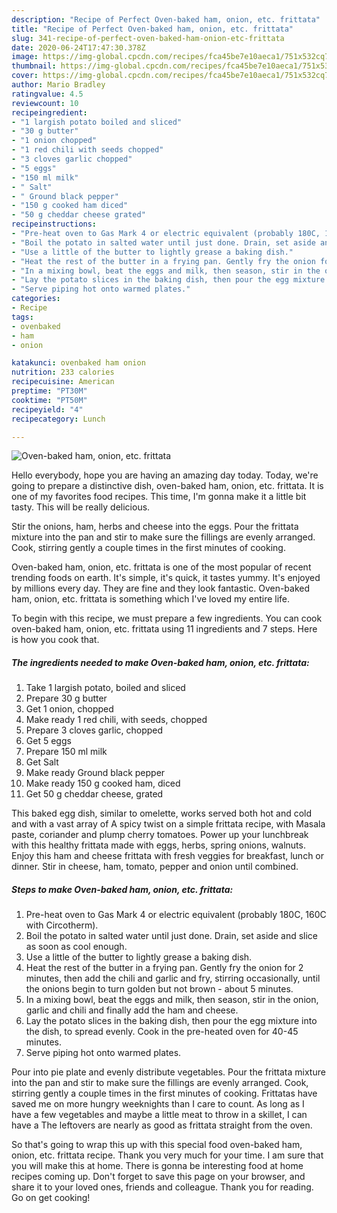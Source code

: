 ```yaml
---
description: "Recipe of Perfect Oven-baked ham, onion, etc. frittata"
title: "Recipe of Perfect Oven-baked ham, onion, etc. frittata"
slug: 341-recipe-of-perfect-oven-baked-ham-onion-etc-frittata
date: 2020-06-24T17:47:30.378Z
image: https://img-global.cpcdn.com/recipes/fca45be7e10aeca1/751x532cq70/oven-baked-ham-onion-etc-frittata-recipe-main-photo.jpg
thumbnail: https://img-global.cpcdn.com/recipes/fca45be7e10aeca1/751x532cq70/oven-baked-ham-onion-etc-frittata-recipe-main-photo.jpg
cover: https://img-global.cpcdn.com/recipes/fca45be7e10aeca1/751x532cq70/oven-baked-ham-onion-etc-frittata-recipe-main-photo.jpg
author: Mario Bradley
ratingvalue: 4.5
reviewcount: 10
recipeingredient:
- "1 largish potato boiled and sliced"
- "30 g butter"
- "1 onion chopped"
- "1 red chili with seeds chopped"
- "3 cloves garlic chopped"
- "5 eggs"
- "150 ml milk"
- " Salt"
- " Ground black pepper"
- "150 g cooked ham diced"
- "50 g cheddar cheese grated"
recipeinstructions:
- "Pre-heat oven to Gas Mark 4 or electric equivalent (probably 180C, 160C with Circotherm)."
- "Boil the potato in salted water until just done. Drain, set aside and slice as soon as cool enough."
- "Use a little of the butter to lightly grease a baking dish."
- "Heat the rest of the butter in a frying pan. Gently fry the onion for 2 minutes, then add the chili and garlic and fry, stirring occasionally, until the onions begin to turn golden but not brown - about 5 minutes."
- "In a mixing bowl, beat the eggs and milk, then season, stir in the onion, garlic and chili and finally add the ham and cheese."
- "Lay the potato slices in the baking dish, then pour the egg mixture into the dish, to spread evenly. Cook in the pre-heated oven for 40-45 minutes."
- "Serve piping hot onto warmed plates."
categories:
- Recipe
tags:
- ovenbaked
- ham
- onion

katakunci: ovenbaked ham onion 
nutrition: 233 calories
recipecuisine: American
preptime: "PT30M"
cooktime: "PT50M"
recipeyield: "4"
recipecategory: Lunch

---
```



![Oven-baked ham, onion, etc. frittata](https://img-global.cpcdn.com/recipes/fca45be7e10aeca1/751x532cq70/oven-baked-ham-onion-etc-frittata-recipe-main-photo.jpg)

Hello everybody, hope you are having an amazing day today. Today, we're going to prepare a distinctive dish, oven-baked ham, onion, etc. frittata. It is one of my favorites food recipes. This time, I'm gonna make it a little bit tasty. This will be really delicious.

Stir the onions, ham, herbs and cheese into the eggs. Pour the frittata mixture into the pan and stir to make sure the fillings are evenly arranged. Cook, stirring gently a couple times in the first minutes of cooking.

Oven-baked ham, onion, etc. frittata is one of the most popular of recent trending foods on earth. It's simple, it's quick, it tastes yummy. It's enjoyed by millions every day. They are fine and they look fantastic. Oven-baked ham, onion, etc. frittata is something which I've loved my entire life.


To begin with this recipe, we must prepare a few ingredients. You can cook oven-baked ham, onion, etc. frittata using 11 ingredients and 7 steps. Here is how you cook that.

<!--inarticleads1-->

##### The ingredients needed to make Oven-baked ham, onion, etc. frittata:

1. Take 1 largish potato, boiled and sliced
1. Prepare 30 g butter
1. Get 1 onion, chopped
1. Make ready 1 red chili, with seeds, chopped
1. Prepare 3 cloves garlic, chopped
1. Get 5 eggs
1. Prepare 150 ml milk
1. Get  Salt
1. Make ready  Ground black pepper
1. Make ready 150 g cooked ham, diced
1. Get 50 g cheddar cheese, grated


This baked egg dish, similar to omelette, works served both hot and cold and with a vast array of A spicy twist on a simple frittata recipe, with Masala paste, coriander and plump cherry tomatoes. Power up your lunchbreak with this healthy frittata made with eggs, herbs, spring onions, walnuts. Enjoy this ham and cheese frittata with fresh veggies for breakfast, lunch or dinner. Stir in cheese, ham, tomato, pepper and onion until combined. 

<!--inarticleads2-->

##### Steps to make Oven-baked ham, onion, etc. frittata:

1. Pre-heat oven to Gas Mark 4 or electric equivalent (probably 180C, 160C with Circotherm).
1. Boil the potato in salted water until just done. Drain, set aside and slice as soon as cool enough.
1. Use a little of the butter to lightly grease a baking dish.
1. Heat the rest of the butter in a frying pan. Gently fry the onion for 2 minutes, then add the chili and garlic and fry, stirring occasionally, until the onions begin to turn golden but not brown - about 5 minutes.
1. In a mixing bowl, beat the eggs and milk, then season, stir in the onion, garlic and chili and finally add the ham and cheese.
1. Lay the potato slices in the baking dish, then pour the egg mixture into the dish, to spread evenly. Cook in the pre-heated oven for 40-45 minutes.
1. Serve piping hot onto warmed plates.


Pour into pie plate and evenly distribute vegetables. Pour the frittata mixture into the pan and stir to make sure the fillings are evenly arranged. Cook, stirring gently a couple times in the first minutes of cooking. Frittatas have saved me on more hungry weeknights than I care to count. As long as I have a few vegetables and maybe a little meat to throw in a skillet, I can have a The leftovers are nearly as good as frittata straight from the oven. 

So that's going to wrap this up with this special food oven-baked ham, onion, etc. frittata recipe. Thank you very much for your time. I am sure that you will make this at home. There is gonna be interesting food at home recipes coming up. Don't forget to save this page on your browser, and share it to your loved ones, friends and colleague. Thank you for reading. Go on get cooking!
